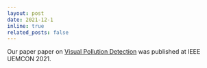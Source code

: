 ```yaml
---
layout: post
date: 2021-12-1
inline: true
related_posts: false
---
```


Our paper paper on [Visual Pollution Detection](https://ieeexplore.ieee.org/abstract/document/9666654) was published at IEEE UEMCON 2021.
